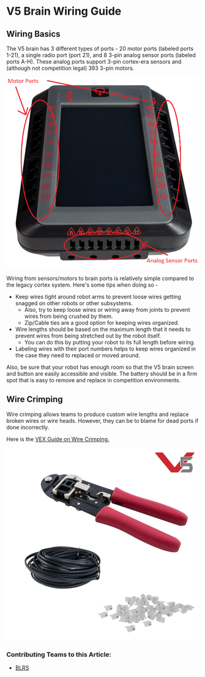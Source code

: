 # V5 Brain Wiring Guide

## Wiring Basics

The V5 brain has 3 different types of ports - 20 motor ports (labeled ports 1-21), a single radio port (port 21), and 8 3-pin analog sensor ports (labeled ports A-H). These analog ports support 3-pin cortex-era sensors and (although not competition legal) 393 3-pin motors.

![V5 Brain Port Locations](<../.gitbook/assets/image (7).png>)

Wiring from sensors/motors to brain ports is relatively simple compared to the legacy cortex system. Here's some tips when doing so -

* Keep wires tight around robot arms to prevent loose wires getting snagged on other robots or other subsystems.&#x20;
  * Also, try to keep loose wires or wiring away from joints to prevent wires from being crushed by them.
  * Zip/Cable ties are a good option for keeping wires organized.
* Wire lengths should be based on the maximum length that it needs to prevent wires from being stretched out by the robot itself.
  * You can do this by putting your robot to its full length before wiring.
* Labeling wires with their port numbers helps to keep wires organized in the case they need to replaced or moved around.&#x20;

Also, be sure that your robot has enough room so that the V5 brain screen and button are easily accessible and visible. The battery should be in a firm spot that is easy to remove and replace in competition environments.

## Wire Crimping

Wire crimping allows teams to produce custom wire lengths and replace broken wires or wire heads. However, they can be to blame for dead ports if done incorrectly.

Here is the [VEX Guide on Wire Crimping.](https://kb.vex.com/hc/en-us/articles/360036143012-Crimping-Tool-Robot-Brain-for-VEX-V5)

![VEX Crimping Tool, Wire Spool, and Wire Heads](<../.gitbook/assets/image (6).png>)

### Contributing Teams to this Article:

* [BLRS](https://purduesigbots.com/)
